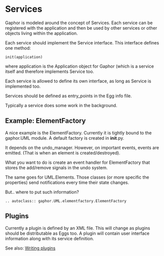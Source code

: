 # Services

Gaphor is modeled around the concept of Services. Each service can be
registered with the application and then be used by other services or
other objects living within the application.

Each service should implement the Service interface. This interface
defines one method:

    init(application)

where application is the Application object for Gaphor (which is a
service itself and therefore implements Service too.

Each service is allowed to define its own interface, as long as Service
is implemented too.

Services should be defined as entry_points in the Egg info file.

Typically a service does some work in the background.

## Example: ElementFactory

A nice example is the ElementFactory. Currently it is tightly bound to
the gaphor.UML module. A default factory is created in __init__.py.

It depends on the undo_manager. However, on important events, events
are emitted. (That is when an element is created/destroyed).

What you want to do is create an event handler for ElementFactory that
stores the add/remove signals in the undo system.

The same goes for UML.Elements. Those classes (or more specific the
properties) send notifications every time their state changes.

But.. where to put such information?

```eval_rst
.. autoclass:: gaphor.UML.elementfactory.ElementFactory
```

## Plugins

Currently a plugin is defined by an XML file. This will change as
plugins should be distributable as Eggs too. A plugin will contain user
interface information along with its service definition.

See also: [Writing plugins](manual/plugins.md)
